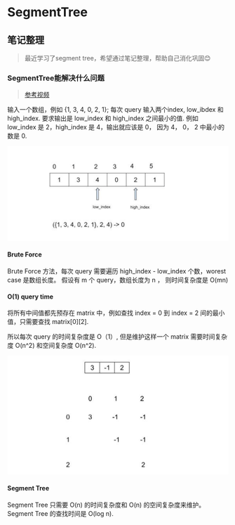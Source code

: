# SegmentTree
## 笔记整理
>最近学习了segment tree，希望通过笔记整理，帮助自己消化巩固😊

### SegmentTree能解决什么问题
> [参考视频](https://www.youtube.com/watch?v=ZBHKZF5w4YU)

输入一个数组，例如 {1, 3, 4, 0, 2, 1}; 每次 query 输入两个index, low_ibdex 和 high_index. 
要求输出是 low_index 和 high_index 之间最小的值.
例如 low_index 是 2，high_index 是 4，输出就应该是 0， 因为 4， 0， 2 中最小的数是 0.

![](https://raw.githubusercontent.com/goohy214/Personal-Exercise-/main/SegmentTree/img3.png)


#### Brute Force
Brute Force 方法，每次 query 需要遍历 high_index - low_index 个数，worest case 是数组长度。
假设有 m 个 query，数组长度为 n ， 则时间复杂度是 O(mn)

#### O(1) query time
将所有中间值都先预存在 matrix 中，例如查找 index = 0 到 index = 2 间的最小值，只需要查找 matrix[0][2]. 

所以每次 query 的时间复杂度是 O（1）, 但是维护这样一个 matrix 需要时间复杂度 O(n^2) 和空间复杂度 O(n^2).

![](https://raw.githubusercontent.com/goohy214/Personal-Exercise-/main/SegmentTree/img1.png)

#### Segment Tree
Segment Tree 只需要 O(n) 的时间复杂度和 O(n) 的空间复杂度来维护。Segment Tree 的查找时间是 O(log n).
